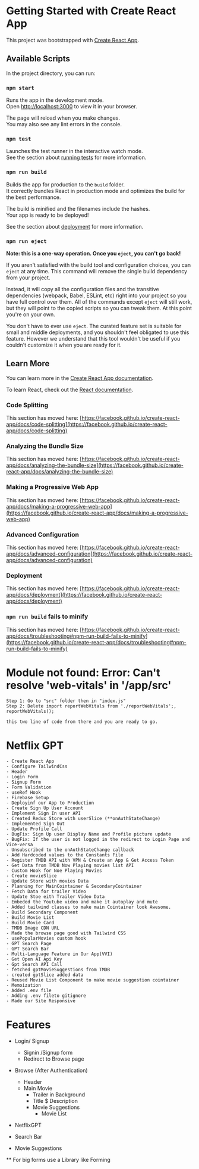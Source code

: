 # Getting Started with Create React App

This project was bootstrapped with [Create React App](https://github.com/facebook/create-react-app).

## Available Scripts

In the project directory, you can run:

### `npm start`

Runs the app in the development mode.\
Open [http://localhost:3000](http://localhost:3000) to view it in your browser.

The page will reload when you make changes.\
You may also see any lint errors in the console.

### `npm test`

Launches the test runner in the interactive watch mode.\
See the section about [running tests](https://facebook.github.io/create-react-app/docs/running-tests) for more information.

### `npm run build`

Builds the app for production to the `build` folder.\
It correctly bundles React in production mode and optimizes the build for the best performance.

The build is minified and the filenames include the hashes.\
Your app is ready to be deployed!

See the section about [deployment](https://facebook.github.io/create-react-app/docs/deployment) for more information.

### `npm run eject`

**Note: this is a one-way operation. Once you `eject`, you can't go back!**

If you aren't satisfied with the build tool and configuration choices, you can `eject` at any time. This command will remove the single build dependency from your project.

Instead, it will copy all the configuration files and the transitive dependencies (webpack, Babel, ESLint, etc) right into your project so you have full control over them. All of the commands except `eject` will still work, but they will point to the copied scripts so you can tweak them. At this point you're on your own.

You don't have to ever use `eject`. The curated feature set is suitable for small and middle deployments, and you shouldn't feel obligated to use this feature. However we understand that this tool wouldn't be useful if you couldn't customize it when you are ready for it.

## Learn More

You can learn more in the [Create React App documentation](https://facebook.github.io/create-react-app/docs/getting-started).

To learn React, check out the [React documentation](https://reactjs.org/).

### Code Splitting

This section has moved here: [https://facebook.github.io/create-react-app/docs/code-splitting](https://facebook.github.io/create-react-app/docs/code-splitting)

### Analyzing the Bundle Size

This section has moved here: [https://facebook.github.io/create-react-app/docs/analyzing-the-bundle-size](https://facebook.github.io/create-react-app/docs/analyzing-the-bundle-size)

### Making a Progressive Web App

This section has moved here: [https://facebook.github.io/create-react-app/docs/making-a-progressive-web-app](https://facebook.github.io/create-react-app/docs/making-a-progressive-web-app)

### Advanced Configuration

This section has moved here: [https://facebook.github.io/create-react-app/docs/advanced-configuration](https://facebook.github.io/create-react-app/docs/advanced-configuration)

### Deployment

This section has moved here: [https://facebook.github.io/create-react-app/docs/deployment](https://facebook.github.io/create-react-app/docs/deployment)

### `npm run build` fails to minify

This section has moved here: [https://facebook.github.io/create-react-app/docs/troubleshooting#npm-run-build-fails-to-minify](https://facebook.github.io/create-react-app/docs/troubleshooting#npm-run-build-fails-to-minify)

# Module not found: Error: Can't resolve 'web-vitals' in '/app/src'
    Step 1: Go to "src" folder then in "index.js"
    Step 2: Delete import reportWebVitals from './reportWebVitals';, reportWebVitals(); 

    this two line of code from there and you are ready to go.

# Netflix GPT
    - Create React App
    - Configure TailwindCss
    - Header
    - Login Form
    - Signup Form
    - Form Validation
    - useRef Hook
    - Firebase Setup
    - Deployinf our App to Production
    - Create Sign Up User Account
    - Implement Sign In user API
    - Created Redux Store with userSlice (**onAuthStateChange)
    - Implemented Sign Out
    - Update Profile Call
    - BugFix: Sign Up user Display Name and Profile picture update
    - BugFix: If the user is not logged in the redirect to Login Page and Vice-versa
    - Unsubscribed to the onAuthStateChange callback
    - Add Hardcoded values to the Constants File
    - Register TMDB API with VPN & Create an App & Get Access Token
    - Get Data from TMDB Now Playing movies list API
    - Custom Hook for Noe Playing Movies
    - Create movieSlice
    - Update Store with movies Data
    - Planning for MainCointainer & SecondaryCointainer
    - Fetch Data for trailer Video
    - Update Stoe eith Trailer Video Data
    - Embeded the Youtube video and make it autoplay and mute
    - Added tailwind classes to make main Cointainer look Awesome.
    - Build Secondary Component
    - Build Movie List
    - Build Movie Card
    - TMDB Image CDN URL
    - Made the browse page good with Tailwind CSS
    - usePopularMovies custom hook
    - GPT Search Page
    - GPT Search Bar
    - Multi-Language Feature in Our App(VVI)
    - Get Open AI Api Key
    - Gpt Search API Call
    - fetched gptMovieSuggestions from TMDB
    - created gptSlice added data
    - Reused Movie List Component to make movie suggestion cointainer
    - Memoization
    - Added .env file
    - Adding .env fileto gitignore
    - Made our Site Responsive


# Features
 - Login/ Signup
   - Signin /Signup form
   - Redirect to Browse page
 - Browse (After Authentication)
   - Header
   - Main Movie
     - Trailer in Background
     - Title $ Description
     - Movie Suggestions
       - Movie List
 
 - NetflixGPT
  - Search Bar
  - Movie Suggestions 

  ** For big forms use a Library like Forming

